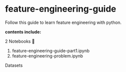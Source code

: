 # feature-engineering-guide
Follow this guide to learn feature engineering with python.

**contents include:** 

2 Notebooks 📙 
1. feature-engineering-guide-part1.ipynb
2. feature-engineering-problem.ipynb

Datasets
